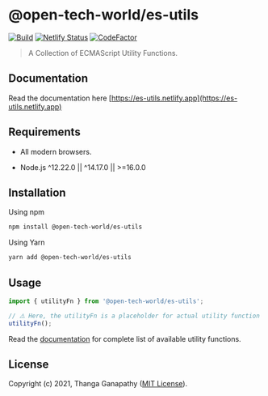 # @open-tech-world/es-utils

[![Build](https://github.com/open-tech-world/es-utils/actions/workflows/build.yml/badge.svg)](https://github.com/open-tech-world/es-utils/actions/workflows/build.yml) [![Netlify Status](https://api.netlify.com/api/v1/badges/46461c00-ef9b-4e68-a60e-390f8d030ed4/deploy-status)](https://app.netlify.com/sites/es-utils/deploys) [![CodeFactor](https://www.codefactor.io/repository/github/open-tech-world/es-utils/badge/main)](https://www.codefactor.io/repository/github/open-tech-world/es-utils/overview/main)

> A Collection of ECMAScript Utility Functions.

## Documentation

Read the documentation here [https://es-utils.netlify.app](https://es-utils.netlify.app)

## Requirements

- All modern browsers.

- Node.js ^12.22.0 || ^14.17.0 || >=16.0.0

## Installation

Using npm

```sh
npm install @open-tech-world/es-utils
```

Using Yarn

```sh
yarn add @open-tech-world/es-utils
```

## Usage

```ts
import { utilityFn } from '@open-tech-world/es-utils';

// ⚠️ Here, the utilityFn is a placeholder for actual utility function name.
utilityFn();
```

Read the [documentation](https://es-utils.netlify.app/) for complete list of available utility functions.

## License

Copyright (c) 2021, Thanga Ganapathy ([MIT License](./LICENSE)).
